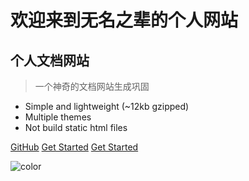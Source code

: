 <!-- ![logo](_media/icon.svg) -->
# 欢迎来到无名之辈的个人网站
## 个人文档网站
> 一个神奇的文档网站生成巩固

* Simple and lightweight (~12kb gzipped)
* Multiple themes
* Not build static html files

[GitHub](https://github.com/docsifyjs/docsify/)
[Get Started](#README.md)
[Get Started](#quick-start)

<!-- 背景图片 -->
<!-- ![](_media/bg.png) -->

<!-- 背景色 -->
![color](#2f4253)